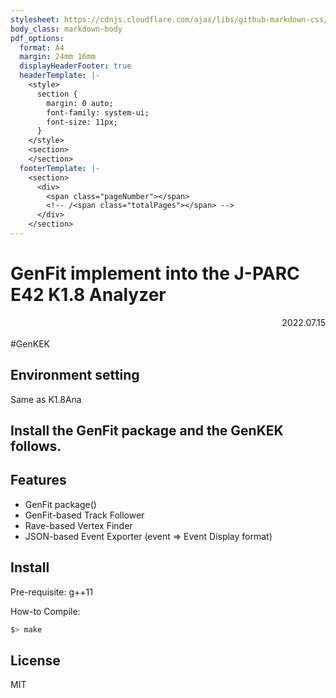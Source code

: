 ```yaml
---
stylesheet: https://cdnjs.cloudflare.com/ajax/libs/github-markdown-css/2.10.0/github-markdown.min.css
body_class: markdown-body
pdf_options:
  format: A4
  margin: 24mm 16mm
  displayHeaderFooter: true
  headerTemplate: |-
    <style>
      section {
        margin: 0 auto;
        font-family: system-ui;
        font-size: 11px;
      }
    </style>
    <section>
    </section>
  footerTemplate: |-
    <section>
      <div>
        <span class="pageNumber"></span>
        <!-- /<span class="totalPages"></span> -->
      </div>
    </section>
---
```



GenFit implement into the J-PARC E42 K1.8 Analyzer
====================

<div style="text-align: right;">
 2022.07.15
 </div><br>
#GenKEK

## Environment setting

   Same as K1.8Ana

## Install the GenFit package and the GenKEK follows.

## Features
   - GenFit package()
   - GenFit-based Track Follower
   - Rave-based Vertex Finder
   - JSON-based Event Exporter (event => Event Display format)

## Install

Pre-requisite: g++11

How-to Compile:
```sh
$> make
```
## License

MIT